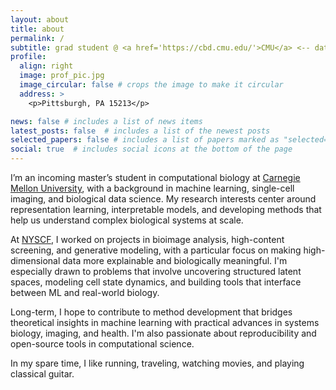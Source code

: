 ```yaml
---
layout: about
title: about
permalink: /
subtitle: grad student @ <a href='https://cbd.cmu.edu/'>CMU</a> <-- data science @ <a href='https://www.nyscf.org/research-institute/'>NYSCF</a> <-- math/cs @ <a href='https://drexel.edu/'>Drexel</a>
profile:
  align: right
  image: prof_pic.jpg
  image_circular: false # crops the image to make it circular
  address: >
    <p>Pittsburgh, PA 15213</p>

news: false # includes a list of news items
latest_posts: false  # includes a list of the newest posts
selected_papers: false # includes a list of papers marked as "selected={true}"
social: true  # includes social icons at the bottom of the page
---
```


I’m an incoming master’s student in computational biology at [Carnegie Mellon University](https://cbd.cmu.edu/), with a background in machine learning, single-cell imaging, and biological data science. My research interests center around representation learning, interpretable models, and developing methods that help us understand complex biological systems at scale.

At [NYSCF](https://nyscf.org/research-institute/), I worked on projects in bioimage analysis, high-content screening, and generative modeling, with a particular focus on making high-dimensional data more explainable and biologically meaningful. I'm especially drawn to problems that involve uncovering structured latent spaces, modeling cell state dynamics, and building tools that interface between ML and real-world biology.

Long-term, I hope to contribute to method development that bridges theoretical insights in machine learning with practical advances in systems biology, imaging, and health. I'm also passionate about reproducibility and open-source tools in computational science.

In my spare time, I like running, traveling, watching movies, and playing classical guitar.